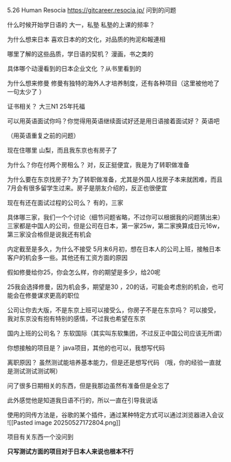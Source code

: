 5.26  Human Resocia  https://gitcareer.resocia.jp/
问到的问题 

什么时候开始学日语的
大一，私塾
私塾的上课的频率？ 


为什么想来日本
喜欢日本的的文化，对品质的拘泥和報連相

哪里了解的这些品质，学日语的契机？ 
漫画，书之类的

具体哪个动漫看到的日本企业文化
？从书里看到的

为什么想来修曼
修曼有独特的海外人才培养制度，还有各种项目（这里被他呛了一句太少了 ）

证书相关？
大三N1 25年托福

可以用英语面试你吗？你觉得用英语继续面试好还是用日语接着面试好？
英语吧

（用英语重复之前的问题）

现在住哪里
山梨，而且我东京也有房子了

为什么？你在付两个房租么？
对，反正挺便宜，我是为了转职做准备

为什么要在东京找房子?
为了转职做准备，尤其是外国人找房子本来就困难，而且7月会有很多留学生过来。房子是朋友介绍的，反正也很便宜

现在有还在面试过程的公司么？ 
有的，三家

具体哪三家，我们一个个讨论（细节问题省略，不过你可以根据我的问题猜出来）
三家都是中国人的公司，但是公司在日本，第一家25w，第二家换算成日元16w，第三家没合格但是说我还有机会 

内定截至是多久，为什么不接受
5月末6月初，想在日本人的公司上班，接触日本客户的机会多一些。其他还有工资方面的原因

假如修曼给你25，你会怎么样，你的期望是多少，给20呢

25我会选择修曼，因为机会多，期望是30 ，20的话，可能会考虑别的机会，也可能会在修曼谋求更高的职位 

公司让你去大版，不是东京上班可以接受么，你房子不是在东京吗？ 
可以接受，我对东京没有抱有特别的感情，不过我也希望在东京 

国内上班的公司名？ 
东软国际（其实叫东软集团，不过反正中国公司应该无所谓）

你想接触的项目是？
java项目，其他的也可以，我想写代码 

离职原因？ 
虽然测试能培养基本能力，但是还是想写代码
（哦，你的经验一直就是测试测试测试啊）


问了很多日期相关的东西，但是我那边虽然有准备但是全忘了

此外感觉他是知道我日语不行的，所以一直在引导我说话

使用的同传方法是，谷歌的某个插件，通过某种特定方式可以通过浏览器进入会议 
![[Pasted image 20250527172804.png]]

项目有关东西一个没问到

 **只写测试方面的项目对于日本人来说也根本不行**

